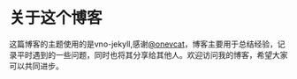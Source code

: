 # 关于这个博客

这篇博客的主题使用的是vno-jekyll,感谢[@onevcat](http://vno.onevcat.com)，博客主要用于总结经验，记录平时遇到的一些问题，同时也将其分享给其他人。欢迎访问我的博客，希望大家可以共同进步。
